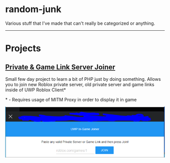 # random-junk
Various stuff that I've made that can't really be categorized or anything.

---
# Projects

## [Private & Game Link Server Joiner](https://github.com/MrRubberDucky/random-junk/blob/main/PrivateServerJoiner.php)
Small few day project to learn a bit of PHP just by doing something. Allows you to join new Roblox private server, old private server and game links inside of UWP Roblox Client*

\* - Requires usage of MITM Proxy in order to display it in game

![Preview](https://github.com/MrRubberDucky/random-junk/blob/main/PrivateServerJoiner.PNG)
